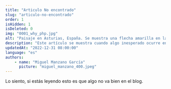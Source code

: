 ```yaml
---
title: "Articulo No encontrado"
slug: "articulo-no-encontrado"
order: 1
isHidden: 1
isDeleted: 0
img: "0001_why_php.jpg"
alt: "Paisaje en Asturias, España. Se muestra una flecha amarilla en la imagen."
description: "Este artículo se muestra cuando algo inesperado ocurre en el blog, lo siento."
updatedAt: "2022-12-31 08:00:00"
language: "es"
authors:
    - name: "Miguel Manzano García"
      picture: "miguel_manzano_400.jpeg"
---
```


Lo siento, si estás leyendo esto es que algo no va bien en el blog.
